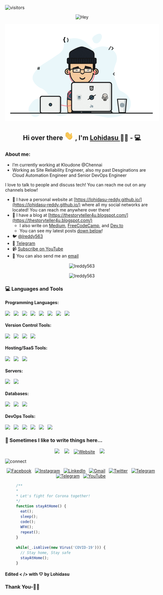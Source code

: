 ![visitors](https://xiaoluoboding-visitor-badge.glitch.me/badge?page_id=lreddy563.lreddy563)
<p align='center'>
<img src="https://cdn.dribbble.com/users/4770/screenshots/300576/attachments/12205/hey-1.png" alt="Hey" width="20%" height="05%">
</p>
<p align='center'>
  <img  src="https://github.com/lreddy563/lreddy563/blob/master/gifs/Developer.gif" alt="Developer gif">
</p>

<h2 align="center"> Hi over there <img width="30px" src="https://github.com/lreddy563/lreddy563/blob/master/gifs/Hi.gif"> , I'm <a href="http://lreddy563.github.io/">Lohidasu </a>🧑🏻‍ - 💻</h2>

### About me:

- I’m currently working at Kloudone @Chennai
- Working as Site Reliability Engineer, also my past Desginations are Cloud Automation Engineer and Senior DevOps Engineer

I love to talk to people and discuss tech! You can reach me out on any channels below!

- 🔗 I have a personal website at [https://lohidasu-reddy.github.io/](https://lohidasu-reddy.github.io/) where all my social networks are located! You can reach me anywhere over there!
- 📝 I have a blog at [https://thestoryteller4u.blogspot.com/](https://thestoryteller4u.blogspot.com/)
  - I also write on [Medium](https://medium.com/@lreddy563), [FreeCodeCamp](https://www.freecodecamp.org/lreddy563), and [Dev.to](https://dev.to/lreddy563)
  - You can see my latest posts [down below](#latest-blog-posts)!
- 🐦 [@lreddy563](https://twitter.com/lreddy563)
- 💬 [Telegram](https://telegram.me/lreddy563)
- 📹 [Subscribe on YouTube](https://www.youtube.com/nlohidasureddy)
- 📧 You can also send me an [email](mailto:lreddy563@gmail.com)

<p align="center">
  <img align="center" src="https://github-readme-stats.vercel.app/api?username=lreddy563&show_icons=true" alt="lreddy563"/>
</p>
<p align="center">
  <img align="center" src="https://github-readme-stats.vercel.app/api/top-langs/?username=lreddy563&layout=compact" alt="lreddy563"/>
</p>

<h3 align="left">💻 Languages and Tools</h3>
<h4 align="left">Programming Languages: </h4>
<p align="left">
<img src="https://img.shields.io/badge/c++%20-%2300599C.svg?&style=for-the-badge&logo=c%2B%2B&ogoColor=white"/>&nbsp;&nbsp;
<img src="https://img.shields.io/badge/java-%23ED8B00.svg?&style=for-the-badge&logo=java&logoColor=white"/>&nbsp;&nbsp;
<img src="https://img.shields.io/badge/python%20-%2314354C.svg?&style=for-the-badge&logo=python&logoColor=white"/>&nbsp;&nbsp;
<img src="https://img.shields.io/badge/javascript%20-%23323330.svg?&style=for-the-badge&logo=javascript&logoColor=%23F7DF1E"/>&nbsp;&nbsp;
<img src="https://img.shields.io/badge/html5%20-%23E34F26.svg?&style=for-the-badge&logo=html5&logoColor=white"/>&nbsp;&nbsp;
<img src="https://img.shields.io/badge/css3%20-%231572B6.svg?&style=for-the-badge&logo=css3&logoColor=white"/>&nbsp;&nbsp;
<img src="https://img.shields.io/badge/ruby-%23CC342D.svg?&style=for-the-badge&logo=ruby&logoColor=white"/>&nbsp;&nbsp;
<img src="https://img.shields.io/badge/markdown-%23000000.svg?&style=for-the-badge&logo=markdown&logoColor=white"/>&nbsp;&nbsp;
</p>
<h4 align="left">Version Control Tools: </h4>
<p align="left">
<img src="https://img.shields.io/badge/git%20-%23F05033.svg?&style=for-the-badge&logo=git&logoColor=white"/>&nbsp;&nbsp;
<img src="https://img.shields.io/badge/gitlab%20-%23181717.svg?&style=for-the-badge&logo=gitlab&logoColor=white"/>&nbsp;&nbsp;
<img src="https://img.shields.io/badge/github%20-%23121011.svg?&style=for-the-badge&logo=github&logoColor=white"/>&nbsp;&nbsp;
<img src="https://img.shields.io/badge/bitbucket%20-%230047B3.svg?&style=for-the-badge&logo=bitbucket&logoColor=white"/>&nbsp;&nbsp;
</p>
<h4 align="left">Hosting/SaaS Tools: </h4>
<p align="left">
  <img src="https://img.shields.io/badge/AWS%20-%23FF9900.svg?&style=for-the-badge&logo=amazon-aws&logoColor=white"/>&nbsp;&nbsp;
  <img src="https://img.shields.io/badge/Google%20Cloud%20-%234285F4.svg?&style=for-the-badge&logo=google-cloud&logoColor=white"/>&nbsp;&nbsp;
  <img src="https://img.shields.io/badge/azure%20-%230072C6.svg?&style=for-the-badge&logo=azure-devops&logoColor=white"/>&nbsp;&nbsp;
</p>
<h4 align="left">Servers: </h4>
<p align="left">
  <img src="https://img.shields.io/badge/apache%20-%23D42029.svg?&style=for-the-badge&logo=apache&logoColor=white"/>&nbsp;&nbsp;
  <img src="https://img.shields.io/badge/nginx%20-%23009639.svg?&style=for-the-badge&logo=nginx&logoColor=white"/>&nbsp;&nbsp;
</p>
<h4 align="left">Databases: </h4>
<p align="left">
  <img src="https://img.shields.io/badge/mysql-%2300f.svg?&style=for-the-badge&logo=mysql&logoColor=white"/>&nbsp;&nbsp;
  <img src ="https://img.shields.io/badge/postgres-%23316192.svg?&style=for-the-badge&logo=postgresql&logoColor=white"/>&nbsp;&nbsp;
  <img src ="https://img.shields.io/badge/sqllite-%2307405e.svg?&style=for-the-badge&logo=sqlite&logoColor=white"/>&nbsp;&nbsp;
</p>
<h4 align="left">DevOps Tools: </h4>
<p align="left">
  <img src="https://img.shields.io/badge/jenkins%20-%232C5263.svg?&style=for-the-badge&logo=jenkins&logoColor=white"/>&nbsp;&nbsp;
  <img src="https://img.shields.io/badge/docker%20-%230db7ed.svg?&style=for-the-badge&logo=docker&logoColor=white"/>&nbsp;&nbsp;
  <img src="https://img.shields.io/badge/kubernetes%20-%23326ce5.svg?&style=for-the-badge&logo=kubernetes&logoColor=white"/>&nbsp;&nbsp;
  <img src="https://img.shields.io/badge/ansible%20-%231A1918.svg?&style=for-the-badge&logo=ansible&logoColor=white"/>&nbsp;&nbsp;
  <img src="https://img.shields.io/badge/vagrant%20-%231563FF.svg?&style=for-the-badge&logo=vagrant&logoColor=white"/>&nbsp;&nbsp;
  <img src="https://img.shields.io/badge/terraform%20-%23326ce5.svg?&style=for-the-badge&logo=terraform&logoColor=white"/>&nbsp;&nbsp;
</p>                                                                                                      
<h3 align='left'>📝  Sometimes I like to write things here...</h3>
<p align='center'>
  <a href="https://medium.com/@lreddy563"><img src="https://img.shields.io/badge/Medium%20-%231572B6.svg?&style=for-the-badge&logo=medium&logoColor=white" /></a>&nbsp;&nbsp;&nbsp;
  <a href="https://dev.to/lreddy563"><img src="https://img.shields.io/badge/dev.to-%2312100E.svg?&style=for-the-badge&logo=dev.to&logoColor=white" /></a>&nbsp;&nbsp;&nbsp;
  <a href="https://lreddy563.github.io/"><img src="https://img.shields.io/website?style=for-the-badge&up_message=portfolio&url=https%3A%2F%2Flreddy563.github.io%2F" alt="Website"></a>&nbsp;&nbsp;&nbsp;
  <a href="https://thestoryteller4u.blogspot.com/"><img src="https://img.shields.io/badge/blogspot-%23D14836.svg?&style=for-the-badge&logo=hashnode&logoColor=white" /></a>&nbsp;&nbsp;&nbsp;&nbsp;
</p>
<img src="https://i1.wp.com/slfgchurch.com/wp-content/uploads/2019/08/lets-connect-1.png?ssl=1" alt="connect" width="20%" height="10%">
<!-- h3 align="left"> 💬 Reach Out to Me At</h3> -->
<p align="center">
<a href="https://www.facebook.com/lreddy563/"><img src="https://img.shields.io/badge/facebook-%231877F2.svg?&style=for-the-badge&logo=facebook&logoColor=white" alt="Facebook" /></a>&nbsp;&nbsp;
<a href="https://www.instagram.com/lreddy563/"><img src="https://img.shields.io/badge/instagram-%23E4405F.svg?&style=for-the-badge&logo=instagram&logoColor=white" alt="Instagram" /></a>&nbsp;&nbsp;
<a href="https://www.linkedin.com/in/n-lohidasu-reddy/"><img src="https://img.shields.io/badge/linkedin-%230077B5.svg?&style=for-the-badge&logo=linkedin&logoColor=white" alt="LinkedIn" /></a>&nbsp;&nbsp;
<a href="mailto:lreddy563@gmail.com?subject=Hola%20lohidasu"><img src="https://img.shields.io/badge/gmail-%23D14836.svg?&style=for-the-badge&logo=gmail&logoColor=white" alt="Gmail"/></a>&nbsp;&nbsp;
<a href="https://twitter.com/lreddy563"><img src="https://img.shields.io/badge/twitter-%230db7ed.svg?&style=for-the-badge&logo=twitter&logoColor=white" alt="Twitter"/></a>&nbsp;&nbsp;
<a href="https://telegram.me/lreddy563"><img src="https://img.shields.io/badge/telegram-%230077B5.svg?&style=for-the-badge&logo=telegram&logoColor=white" alt="Telegram"/></a>&nbsp;&nbsp;
<a href="https://wa.me/917795180140"><img src="https://img.shields.io/badge/whatsapp-%23009639.svg?&style=for-the-badge&logo=whatsapp&logoColor=white" alt="Telegram"/></a>&nbsp;&nbsp;
<a href="https://www.youtube.com/nlohidasureddy"><img src="https://img.shields.io/badge/youtube-%23D14836.svg?&style=for-the-badge&logo=youtube&logoColor=white" alt="YouTube"/></a>&nbsp;&nbsp;
</p>

 ```javascript
      /**
      *
      * Let's fight for Corona together!
      */
      function stayAtHome() {
        eat();
        sleep();
        code();
        WFH();
        repeat();
      }

      while(_.isAlive(new Virus('COVID-19'))) {
        // Stay home, Stay safe
        stayAtHome();
      }
 ```

#### Edited < /> with ♡ by Lohidasu

### Thank You-🙏🏼
